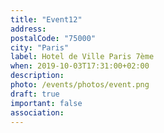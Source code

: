 ```yaml
---
title: "Event12"
address: 
postalCode: "75000"
city: "Paris"
label: Hotel de Ville Paris 7ème
when: 2019-10-03T17:31:00+02:00
description:
photo: /events/photos/event.png
draft: true
important: false
association:
---
```


